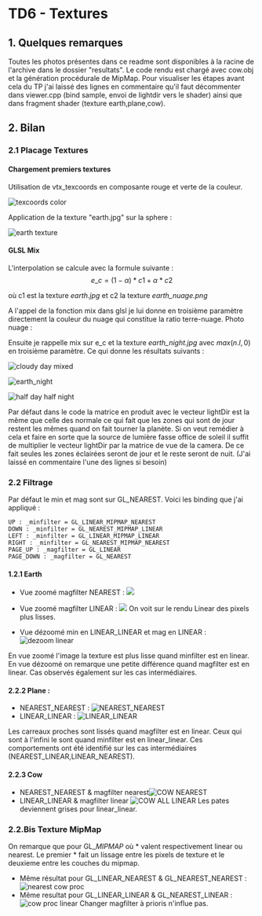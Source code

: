 ﻿# TD6 - Textures

##  1. Quelques remarques
Toutes les photos présentes dans ce readme sont disponibles à la racine de l'archive dans le dossier "resultats".
Le code rendu est chargé avec cow.obj et la génération procédurale de MipMap. Pour visualiser les étapes avant cela du TP j'ai laissé des lignes en commentaire qu'il faut décommenter dans viewer.cpp (bind sample, envoi de lightdir vers le shader) ainsi que dans fragment shader (texture earth,plane,cow).

## 2. Bilan 

### 2.1 Placage Textures

#### Chargement premiers textures
Utilisation de vtx_texcoords en composante rouge et verte de la couleur.

![](https://cdn.discordapp.com/attachments/681788293477564427/681788379683094538/coord_tex.png "texcoords color")

Application de la texture "earth.jpg" sur la sphere :

![](https://cdn.discordapp.com/attachments/681788293477564427/681796441823641649/globe_terrestre_2_1.png "earth texture")


#### GLSL Mix

L'interpolation se calcule avec la formule suivante :
$$e\_c = (1- \alpha) * c1 + \alpha * c2 $$

où c1 est la texture *earth.jpg* et c2 la texture *earth_nuage.png*

A l'appel de la fonction mix dans glsl je lui donne en troisième paramètre directement la couleur du nuage qui constitue la ratio terre-nuage.
Photo nuage :

Ensuite je rappelle mix sur e_c et la texture *earth_night.jpg* avec $max(n.l,0)$ en troisième paramètre.
Ce qui donne les résultats suivants : 

![](https://cdn.discordapp.com/attachments/681788293477564427/681802940305899559/cloudy_day.png " cloudy day mixed ")

![](https://cdn.discordapp.com/attachments/681788293477564427/681802935625056284/earth_night.png "earth_night")

![](https://cdn.discordapp.com/attachments/681788293477564427/681802938569719818/day_night.png "half day half night")

Par défaut dans le code la matrice en produit avec le vecteur lightDir est la même que celle des normale ce qui fait que les zones qui sont de jour restent les mêmes quand on fait tourner la planète.
Si on veut remédier à cela et faire en sorte que la source de lumière fasse office de soleil il suffit de multiplier le vecteur lightDir par la matrice de vue de la camera. De ce fait seules les zones éclairées seront de jour et le reste seront de nuit. (J'ai laissé en commentaire l'une des lignes si besoin)

### 2.2 Filtrage

Par défaut le min et mag sont sur GL_NEAREST. Voici les binding que j'ai appliqué : 
```
UP : _minfilter = GL_LINEAR_MIPMAP_NEAREST
DOWN : _minfilter = GL_NEAREST_MIPMAP_LINEAR
LEFT : _minfilter = GL_LINEAR_MIPMAP_LINEAR
RIGHT : _minfilter = GL_NEAREST_MIPMAP_NEAREST
PAGE_UP : _magfilter = GL_LINEAR
PAGE_DOWN : _magfilter = GL_NEAREST
```
####  1.2.1 Earth
* Vue zoomé magfilter NEAREST :
![](https://cdn.discordapp.com/attachments/681788293477564427/682293798411173889/earth_mag_nearest.png)
* Vue zoomé magfilter LINEAR :
![](https://cdn.discordapp.com/attachments/681788293477564427/682293134335541258/earth_mag_linear.png)
On voit sur le rendu Linear des pixels plus lisses.

* Vue dézoomé min en LINEAR_LINEAR et mag en LINEAR :
![](https://cdn.discordapp.com/attachments/681788293477564427/681829842211045387/earth_all_linear.png "dezoom linear")

En vue zoomé l'image la texture est plus lisse quand minfilter est en linear.
En vue dézoomé on remarque une petite différence quand magfilter est en linear. Cas observés également sur les cas intermédiaires.
#### 2.2.2 Plane :
* NEAREST_NEAREST : ![](https://cdn.discordapp.com/attachments/681788293477564427/681829836901056528/plane_all_nearest.png "NEAREST_NEAREST")
* LINEAR_LINEAR : ![](https://cdn.discordapp.com/attachments/681788293477564427/681829839547793447/plane_all_linear.png "LINEAR_LINEAR")

Les carreaux proches sont lissés quand magfilter est en linear.
Ceux qui sont à l'infini le sont quand minfilter est en linear_linear. Ces comportements ont été identifié sur les cas intermédiaires (NEAREST_LINEAR,LINEAR_NEAREST).

#### 2.2.3 Cow
* NEAREST_NEAREST & magfilter nearest![](https://cdn.discordapp.com/attachments/681788293477564427/681829843910000665/cow_all_nearest.png "COW NEAREST")
*  LINEAR_LINEAR & magfilter linear
![](https://cdn.discordapp.com/attachments/681788293477564427/681829845185200133/cow_all_linear.png "COW ALL LINEAR")
Les pates deviennent grises pour linear_linear.

### 2.2.Bis Texture MipMap
On remarque que pour GL_*_MIPMAP_* où * valent respectivement linear ou nearest. Le premier * fait un lissage entre les pixels de texture et le deuxieme entre les couches du mipmap.
* Même résultat  pour GL_LINEAR_NEAREST & GL_NEAREST_NEAREST :
![](https://cdn.discordapp.com/attachments/681788293477564427/681829841057742848/cow_couche_nearest.png "nearest cow proc")
* Même resultat pour GL_LINEAR_LINEAR & GL_NEAREST_LINEAR :
![](https://cdn.discordapp.com/attachments/681788293477564427/681829842484068364/cow_couche_linear.png "cow proc linear")
Changer magfilter à prioris n'influe pas.


